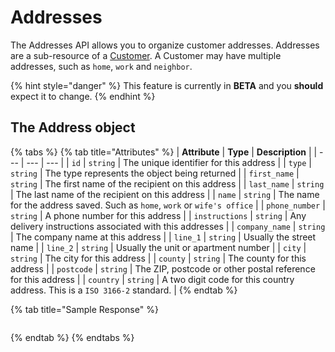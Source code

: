 # Addresses

The Addresses API allows you to organize customer addresses. Addresses are a sub-resource of a [Customer](https://github.com/moltin/api.docs.moltin.com/tree/b8200284da4b87dabc0ac52bd3e38b0fd3943097/orders-and-customers/customers/README.md). A Customer may have multiple addresses, such as `home`, `work` and `neighbor`.

{% hint style="danger" %}
This feature is currently in **BETA** and you **should** expect it to change.
{% endhint %}

## The Address object

{% tabs %}
{% tab title="Attributes" %}
| **Attribute** | **Type** | **Description** |
| --- | --- | --- |
| `id` | `string` | The unique identifier for this address |
| `type` | `string` | The type represents the object being returned |
| `first_name` | `string` | The first name of the recipient on this address |
| `last_name` | `string` | The last name of the recipient on this address |
| `name` | `string` | The name for the address saved. Such as `home`, `work` or `wife's office` |
| `phone_number` | `string` | A phone number for this address |
| `instructions` | `string` | Any delivery instructions associated with this addresses |
| `company_name` | `string` | The company name at this address |
| `line_1` | `string` | Usually the street name |
| `line_2` | `string` | Usually the unit or apartment number |
| `city` | `string` | The city for this address |
| `county` | `string` | The county for this address |
| `postcode` | `string` | The ZIP, postcode or other postal reference for this address |
| `country` | `string` | A two digit code for this country address. This is a `ISO 3166-2` standard. |
{% endtab %}

{% tab title="Sample Response" %}
```javascript

```
{% endtab %}
{% endtabs %}


